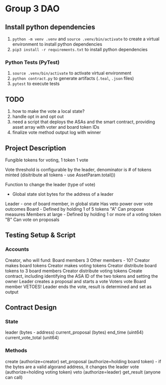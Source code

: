 # Group 3 DAO

## Install python dependencies

1. `python -m venv .venv` and `source .venv/bin/activate` to create a virtual environment to install python dependencies
2. `pip3 install -r requirements.txt` to install python dependencies

### Python Tests (PyTest)

1. `source .venv/bin/activate` to activate virtual environment
2. `python contract.py` to generate artifacts (`.teal`, `.json` files)
3. `pytest` to execute tests


## TODO

1. how to make the vote a local state?
2. handle opt in and opt out
3. need a script that deploys the ASAs and the smart contract, providing asset array with voter and board token IDs
4. finalize vote method output log with winner

## Project Description

Fungible tokens for voting, 1 token 1 vote

Vote threshold is configurable by the leader, denominator is # of tokens minted (disitribute all tokens - use AssetParam.total())

Function to change the leader (type of vote)
- Global state slot bytes for the address of a leader

Leader - one of board member, in global state
    Has veto power over vote outcomes
Board - Defined by holding 1 of 5 tokens "A"
    Can propose measures
Members at large - Defined by holding 1 or more of a voting token "B"
    Can vote on proposals


## Testing Setup & Script 

### Accounts
Creator, who will fund:
    Board members 3
    Other members - 10?
Creator makes board tokens
Creator makes voting tokens
Creator distribute board tokens to 3 board members
Creator distribute voting tokens 
Create contract, including identifying the ASA ID of the two tokens and setting the owner
Leader creates a proposal and starts a vote
Voters vote
Board member VETOES!
Leader ends the vote, result is determined and set as output


## Contract Design

### State

leader (bytes - address)
current_proposal (bytes)
end_time (uint64)
current_vote_total (unit64)

### Methods

create (authorize=creator)
set_proposal (authorize=holding board token) - if the bytes are a valid algorand address, it changes the leader
vote (authorize=holding voting token)
veto (authorize=leader)
get_result (anyone can call)